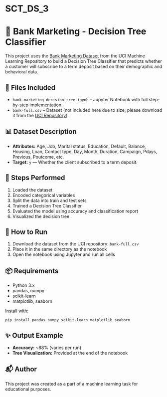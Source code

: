 # SCT_DS_3

# 🧠 Bank Marketing - Decision Tree Classifier

This project uses the [Bank Marketing Dataset](https://archive.ics.uci.edu/ml/datasets/bank+marketing) from the UCI Machine Learning Repository to build a Decision Tree Classifier that predicts whether a customer will subscribe to a term deposit based on their demographic and behavioral data.

## 📁 Files Included

- `bank_marketing_decision_tree.ipynb` – Jupyter Notebook with full step-by-step implementation.
- `bank-full.csv` – Dataset (not included here due to size; please download it from the [UCI Repository](https://archive.ics.uci.edu/ml/datasets/bank+marketing)).

## 📊 Dataset Description

- **Attributes:** Age, Job, Marital status, Education, Default, Balance, Housing, Loan, Contact type, Day, Month, Duration, Campaign, Pdays, Previous, Poutcome, etc.
- **Target:** `y` — Whether the client subscribed to a term deposit.

## 🚀 Steps Performed

1. Loaded the dataset
2. Encoded categorical variables
3. Split the data into train and test sets
4. Trained a Decision Tree Classifier
5. Evaluated the model using accuracy and classification report
6. Visualized the decision tree

## 🔧 How to Run

1. Download the dataset from the UCI repository: `bank-full.csv`
2. Place it in the same directory as the notebook
3. Open the notebook using Jupyter and run all cells

## 📦 Requirements

- Python 3.x
- pandas, numpy
- scikit-learn
- matplotlib, seaborn

Install with:

```bash
pip install pandas numpy scikit-learn matplotlib seaborn
```

## ✨ Output Example

- **Accuracy:** ~88% (varies per run)
- **Tree Visualization:** Provided at the end of the notebook

## 📬 Author

This project was created as a part of a machine learning task for educational purposes.

